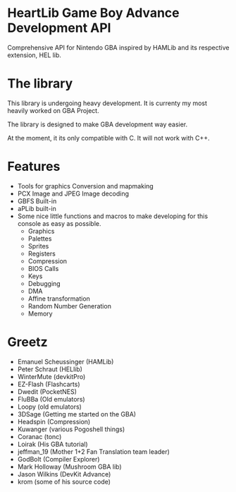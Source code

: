 # HeartLib Game Boy Advance Development API
Comprehensive API for Nintendo GBA inspired by HAMLib and its respective extension, HEL lib.

# The library
This library is undergoing heavy development. It is currenty my most heavily worked on GBA Project.

The library is designed to make GBA development way easier.

At the moment, it its only compatible with C. It will not work with C++.

# Features
 - Tools for graphics Conversion and mapmaking
 - PCX Image and JPEG Image decoding
 - GBFS Built-in
 - aPLib built-in
 - Some nice little functions and macros to make developing for this console as easy as possible.
   - Graphics
   - Palettes
   - Sprites
   - Registers
   - Compression
   - BIOS Calls
   - Keys
   - Debugging
   - DMA
   - Affine transformation
   - Random Number Generation
   - Memory
   
# Greetz
 - Emanuel Scheussinger (HAMLib)
 - Peter Schraut (HELlib)
 - WinterMute (devkitPro)
 - EZ-Flash (Flashcarts)
 - Dwedit (PocketNES)
 - FluBBa (Old emulators)
 - Loopy (old emulators)
 - 3DSage (Getting me started on the GBA)
 - Headspin (Compression)
 - Kuwanger (various Pogoshell things)
 - Coranac (tonc)
 - Loirak (His GBA tutorial)
 - jeffman_19 (Mother 1+2 Fan Translation team leader)
 - GodBolt (Compiler Explorer)
 - Mark Holloway (Mushroom GBA lib)
 - Jason Wilkins (DevKit Advance)
 - krom (some of his source code)
